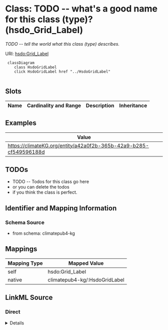 

# Class: TODO -- what's a good name for this class (type)? (hsdo_Grid_Label)


_TODO -- tell the world what this class (type) describes._





URI: [hsdo:Grid_Label](http://schema.org/Grid_Label)






```mermaid
 classDiagram
    class HsdoGridLabel
    click HsdoGridLabel href "../HsdoGridLabel"
      
```




<!-- no inheritance hierarchy -->


## Slots

| Name | Cardinality and Range | Description | Inheritance |
| ---  | --- | --- | --- |










## Examples

| Value |
| --- |
| https://climateKG.org/entity/a42a0f2b-365b-42a9-b285-cf549596188d |

## TODOs

* TODO -- Todos for this class go here
* or you can delete the todos
* if you think the class is perfect.

## Identifier and Mapping Information







### Schema Source


* from schema: climatepub4-kg




## Mappings

| Mapping Type | Mapped Value |
| ---  | ---  |
| self | hsdo:Grid_Label |
| native | climatepub4-kg/:HsdoGridLabel |







## LinkML Source

<!-- TODO: investigate https://stackoverflow.com/questions/37606292/how-to-create-tabbed-code-blocks-in-mkdocs-or-sphinx -->

### Direct

<details>
```yaml
name: hsdo_Grid_Label
description: TODO -- tell the world what this class (type) describes.
title: TODO -- what's a good name for this class (type)?
todos:
- TODO -- Todos for this class go here
- or you can delete the todos
- if you think the class is perfect.
notes:
- Class with 45 occurences.
examples:
- value: https://climateKG.org/entity/a42a0f2b-365b-42a9-b285-cf549596188d
from_schema: climatepub4-kg
class_uri: hsdo:Grid_Label

```
</details>

### Induced

<details>
```yaml
name: hsdo_Grid_Label
description: TODO -- tell the world what this class (type) describes.
title: TODO -- what's a good name for this class (type)?
todos:
- TODO -- Todos for this class go here
- or you can delete the todos
- if you think the class is perfect.
notes:
- Class with 45 occurences.
examples:
- value: https://climateKG.org/entity/a42a0f2b-365b-42a9-b285-cf549596188d
from_schema: climatepub4-kg
class_uri: hsdo:Grid_Label

```
</details>